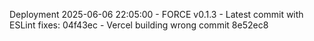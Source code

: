 Deployment 2025-06-06 22:05:00 - FORCE v0.1.3 - Latest commit with ESLint fixes: 04f43ec - Vercel building wrong commit 8e52ec8
